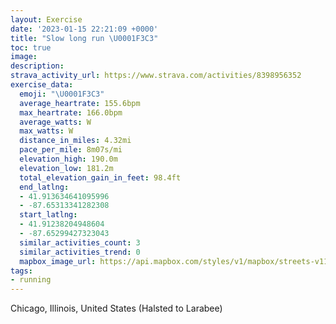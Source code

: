 ```yaml
---
layout: Exercise
date: '2023-01-15 22:21:09 +0000'
title: "Slow long run \U0001F3C3"
toc: true
image:
description:
strava_activity_url: https://www.strava.com/activities/8398956352
exercise_data:
  emoji: "\U0001F3C3"
  average_heartrate: 155.6bpm
  max_heartrate: 166.0bpm
  average_watts: W
  max_watts: W
  distance_in_miles: 4.32mi
  pace_per_mile: 8m07s/mi
  elevation_high: 190.0m
  elevation_low: 181.2m
  total_elevation_gain_in_feet: 98.4ft
  end_latlng:
  - 41.913634641095996
  - -87.65313341282308
  start_latlng:
  - 41.91238204948604
  - -87.65299427323043
  similar_activities_count: 3
  similar_activities_trend: 0
  mapbox_image_url: https://api.mapbox.com/styles/v1/mapbox/streets-v11/static/path-5+787af2-1.0(sgy~Frk~uOI%7BJFqDGe%40CcBMkYEYGAuBCICCOE%7DRE%7D%40GcEKw%40BeCAoDEkGG_CB_EGcBHmA%3F_%40OwA%5Bu%40q%40sBg%40wBGc%40ASLs%40B%5BZeAHa%40DaAEgBBq%40%3Fy%40IiAIm%40%3FEDB%40Cc%40%7BBK%5DC%3FADCGMw%40DEZKUFmCjBsC%7CA%7BAp%40kCbAkH~AqC%5E%7D%40PwAN_BXgNxCoBNgA%40aAPQC%5DOi%40Dm%40PSJe%40NINCf%40%40VLn%40Dh%40Hh%40ZbEJtBE%60A%3FVPt%40JNZUNEB%40%3F%60BF%7C%40%60%40p%40z%40lCLRFDLB%5EAZDl%40%3Fn%40C%5CCNEVOVC%5EDZAtBP%7CBGFBFLAj%40HxAFd%40HLN%3FfAMdAExJIPd%40VEnAc%40VEJTBPP%60KB%5CB%40RC%7CH%3FdIIz%40%40F%40DDFzCFxQDvEBNHB~%40AXBDDBRN%7CXB~%40BDB%3FBBDPHhP),pin-s-s+e5b22e(-87.6513,41.9137),pin-s-f+89ae00(-87.65117999999995,41.913729999999994)/auto/800x800?access_token=pk.eyJ1Ijoiam9zaGJlY2ttYW4iLCJhIjoiY205eWR2aDd1MWZ6djJrbXc4a3M0bWZleiJ9.XiG9OWkNcZk2QzjJbxLB4A
tags:
- running
---
```




Chicago, Illinois, United States (Halsted to Larabee)

